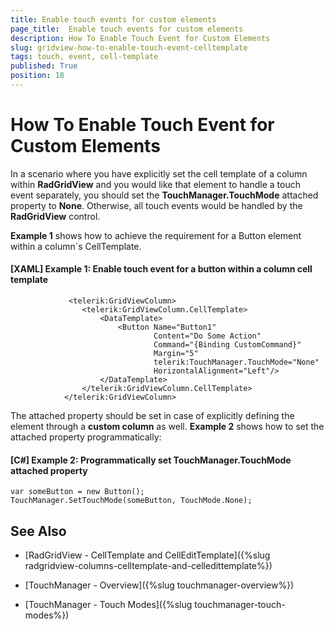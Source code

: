 ```yaml
---
title: Enable touch events for custom elements
page_title:  Enable touch events for custom elements
description: How To Enable Touch Event for Custom Elements
slug: gridview-how-to-enable-touch-event-celltemplate
tags: touch, event, cell-template
published: True
position: 18
---
```


# How To Enable Touch Event for Custom Elements

In a scenario where you have explicitly set the cell template of a column within **RadGridView** and you would like that element to handle a touch event separately, you should set the **TouchManager.TouchMode** attached property to **None**. Otherwise, all touch events would be handled by the **RadGridView** control. 

**Example 1** shows how to achieve the requirement for a Button element within a column`s CellTemplate.

#### **[XAML] Example 1: Enable touch event for a button within a column cell template**

				 <telerik:GridViewColumn>
                    <telerik:GridViewColumn.CellTemplate>
                        <DataTemplate>
                            <Button Name="Button1"
                                    Content="Do Some Action" 
                                    Command="{Binding CustomCommand}"
                                    Margin="5"
                                    telerik:TouchManager.TouchMode="None"
                                    HorizontalAlignment="Left"/>
                        </DataTemplate>
                    </telerik:GridViewColumn.CellTemplate>
                </telerik:GridViewColumn>

The attached property should be set in case of explicitly defining the element through a **custom column** as well. **Example 2** shows how to set the attached property programmatically:
	
#### **[C#] Example 2: Programmatically set TouchManager.TouchMode attached property**

	var someButton = new Button();
	TouchManager.SetTouchMode(someButton, TouchMode.None);


## See Also

* [RadGridView - CellTemplate and CellEditTemplate]({%slug radgridview-columns-celltemplate-and-celledittemplate%})

* [TouchManager - Overview]({%slug touchmanager-overview%})

* [TouchManager - Touch Modes]({%slug touchmanager-touch-modes%})



